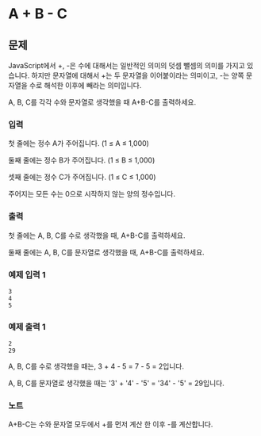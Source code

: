 # A + B - C

## 문제

JavaScript에서 +, -은 수에 대해서는 일반적인 의미의 덧셈 뺄셈의 의미를 가지고 있습니다. 하지만 문자열에 대해서 +는 두 문자열을 이어붙이라는 의미이고, -는 양쪽 문자열을 수로 해석한 이후에 빼라는 의미입니다.

A, B, C를 각각 수와 문자열로 생각했을 때 A+B-C를 출력하세요.

### 입력

첫 줄에는 정수 A가 주어집니다. (1 ≤ A ≤ 1,000)

둘째 줄에는 정수 B가 주어집니다. (1 ≤ B ≤ 1,000)

셋째 줄에는 정수 C가 주어집니다. (1 ≤ C ≤ 1,000)

주어지는 모든 수는 0으로 시작하지 않는 양의 정수입니다.

### 출력

첫 줄에는 A, B, C를 수로 생각했을 때, A+B-C를 출력하세요.

둘째 줄에는 A, B, C를 문자열로 생각했을 때, A+B-C를 출력하세요.

### 예제 입력 1

```
3
4
5
```

### 예제 출력 1

```
2
29
```

A, B, C를 수로 생각했을 때는, 3 + 4 - 5 = 7 - 5 = 2입니다.

A, B, C를 문자열로 생각했을 때는 '3' + '4' - '5' = '34' - '5' = 29입니다.

### 노트

A+B-C는 수와 문자열 모두에서 +를 먼저 계산 한 이후 -를 계산합니다.
